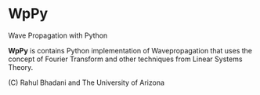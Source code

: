 # WpPy
Wave Propagation with Python

**WpPy** is contains Python implementation of Wavepropagation that uses the concept of Fourier Transform and other techniques from Linear Systems Theory.

(C) Rahul Bhadani and The University of Arizona
